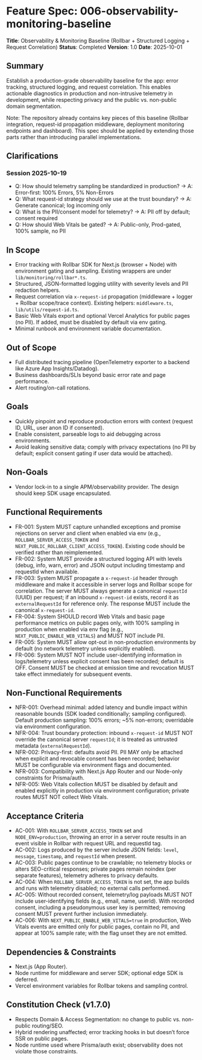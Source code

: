 # Feature Spec: 006-observability-monitoring-baseline

**Title**: Observability & Monitoring Baseline (Rollbar + Structured Logging + Request Correlation)
**Status**: Completed **Version**: 1.0 **Date**: 2025-10-01

## Summary

Establish a production-grade observability baseline for the app: error tracking, structured logging,
and request correlation. This enables actionable diagnostics in production and non-intrusive
telemetry in development, while respecting privacy and the public vs. non-public domain
segmentation.

Note: The repository already contains key pieces of this baseline (Rollbar integration, request-id
propagation middleware, deployment monitoring endpoints and dashboard). This spec should be applied
by extending those parts rather than introducing parallel implementations.

## Clarifications

### Session 2025-10-19

- Q: How should telemetry sampling be standardized in production? → A: Error-first: 100% Errors,
  5% Non-Errors
- Q: What request-id strategy should we use at the trust boundary? → A: Generate canonical; log
  incoming only
- Q: What is the PII/consent model for telemetry? → A: PII off by default; consent required
- Q: How should Web Vitals be gated? → A: Public-only, Prod-gated, 100% sample, no PII

## In Scope

- Error tracking with Rollbar SDK for Next.js (browser + Node) with environment gating and sampling.
  Existing wrappers are under `lib/monitoring/rollbar*.ts`.
- Structured, JSON-formatted logging utility with severity levels and PII redaction helpers.
- Request correlation via `x-request-id` propagation (middleware + logger + Rollbar scope/trace
  context). Existing helpers: `middleware.ts`, `lib/utils/request-id.ts`.
- Basic Web Vitals export and optional Vercel Analytics for public pages (no PII). If added, must be
  disabled by default via env gating.
- Minimal runbook and environment variable documentation.

## Out of Scope

- Full distributed tracing pipeline (OpenTelemetry exporter to a backend like Azure App
  Insights/Datadog).
- Business dashboards/SLIs beyond basic error rate and page performance.
- Alert routing/on-call rotations.

## Goals

- Quickly pinpoint and reproduce production errors with context (request ID, URL, user anon ID if
  consented).
- Enable consistent, parseable logs to aid debugging across environments.
- Avoid leaking sensitive data; comply with privacy expectations (no PII by default; explicit
  consent gating if user data would be attached).

## Non-Goals

- Vendor lock-in to a single APM/observability provider. The design should keep SDK usage
  encapsulated.

## Functional Requirements

- FR-001: System MUST capture unhandled exceptions and promise rejections on server and client when
  enabled via env (e.g., `ROLLBAR_SERVER_ACCESS_TOKEN` and
  `NEXT_PUBLIC_ROLLBAR_CLIENT_ACCESS_TOKEN`). Existing code should be verified rather than
  reimplemented.
- FR-002: System MUST provide a structured logging API with levels (debug, info, warn, error) and
  JSON output including timestamp and requestId when available.
- FR-003: System MUST propagate a `x-request-id` header through middleware and make it accessible in
  server logs and Rollbar scope for correlation. The server MUST always generate a canonical
  `requestId` (UUID) per request; if an inbound `x-request-id` exists, record it as
  `externalRequestId` for reference only. The response MUST include the canonical `x-request-id`.
- FR-004: System SHOULD record Web Vitals and basic page performance metrics on public pages only,
  with 100% sampling in production when enabled via env flag (e.g., `NEXT_PUBLIC_ENABLE_WEB_VITALS`)
  and MUST NOT include PII.
- FR-005: System MUST allow opt-out in non-production environments by default (no network telemetry
  unless explicitly enabled).
- FR-006: System MUST NOT include user-identifying information in logs/telemetry unless explicit
  consent has been recorded; default is OFF. Consent MUST be checked at emission time and revocation
  MUST take effect immediately for subsequent events.

## Non-Functional Requirements

- NFR-001: Overhead minimal: added latency and bundle impact within reasonable bounds (SDK loaded
  conditionally; sampling configured). Default production sampling: 100% errors; ~5% non-errors;
  overridable via environment configuration.
- NFR-004: Trust boundary protection: inbound `x-request-id` MUST NOT override the canonical server
  `requestId`; it is treated as untrusted metadata (`externalRequestId`).
- NFR-002: Privacy-first: defaults avoid PII. PII MAY only be attached when explicit and revocable
  consent has been recorded; behavior MUST be configurable via environment flags and documented.
- NFR-003: Compatibility with Next.js App Router and our Node-only constraints for Prisma/auth.
- NFR-005: Web Vitals collection MUST be disabled by default and enabled explicitly in production
  via environment configuration; private routes MUST NOT collect Web Vitals.

## Acceptance Criteria

- AC-001: With `ROLLBAR_SERVER_ACCESS_TOKEN` set and `NODE_ENV=production`, throwing an error in a
  server route results in an event visible in Rollbar with request URL and requestId tag.
- AC-002: Logs produced by the server include JSON fields: `level`, `message`, `timestamp`, and
  `requestId` when present.
- AC-003: Public pages continue to be crawlable; no telemetry blocks or alters SEO-critical
  responses; private pages remain noindex (per separate features), telemetry adheres to privacy
  defaults.
- AC-004: When `ROLLBAR_SERVER_ACCESS_TOKEN` is not set, the app builds and runs with telemetry
  disabled; no external calls performed.
- AC-005: Without recorded consent, telemetry/log payloads MUST NOT include user-identifying fields
  (e.g., email, name, userId). With recorded consent, including a pseudonymous user key is
  permitted; removing consent MUST prevent further inclusion immediately.
- AC-006: With `NEXT_PUBLIC_ENABLE_WEB_VITALS=true` in production, Web Vitals events are emitted
  only for public pages, contain no PII, and appear at 100% sample rate; with the flag unset they
  are not emitted.

## Dependencies & Constraints

- Next.js (App Router).
- Node runtime for middleware and server SDK; optional edge SDK is deferred.
- Vercel environment variables for Rollbar tokens and sampling control.

## Constitution Check (v1.7.0)

- Respects Domain & Access Segmentation: no change to public vs. non-public routing/SEO.
- Hybrid rendering unaffected; error tracking hooks in but doesn’t force SSR on public pages.
- Node runtime used where Prisma/auth exist; observability does not violate those constraints.
